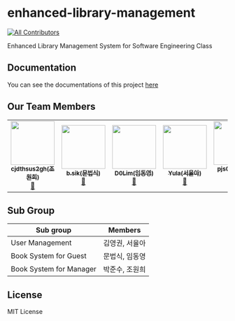# enhanced-library-management
<!-- ALL-CONTRIBUTORS-BADGE:START - Do not remove or modify this section -->
[![All Contributors](https://img.shields.io/badge/all_contributors-6-orange.svg?style=flat-square)](#contributors-)
<!-- ALL-CONTRIBUTORS-BADGE:END -->
Enhanced Library Management System for Software Engineering Class


## Documentation
You can see the documentations of this project [here](https://github.com/2021-caucse-software-engineering/enhanced-library-management/tree/main/docs)  



## Our Team Members

<!-- ALL-CONTRIBUTORS-LIST:START - Do not remove or modify this section -->
<!-- prettier-ignore-start -->
<!-- markdownlint-disable -->
<table>
  <tr>
    <td align="center"><a href="https://github.com/cjdthsus2gh"><img src="https://avatars.githubusercontent.com/u/29909720?v=4?s=100" width="100px;" alt=""/><br /><sub><b>cjdthsus2gh(조원희)</b></sub></a><br /><a href="https://github.com/2021-caucse-software-engineering/enhanced-library-management/commits?author=cjdthsus2gh" title="Documentation">📖</a></td>
    <td align="center"><a href="https://github.com/Beopsik"><img src="https://avatars.githubusercontent.com/u/29909335?v=4?s=100" width="100px;" alt=""/><br /><sub><b>b.sik(문법식)</b></sub></a><br /><a href="https://github.com/2021-caucse-software-engineering/enhanced-library-management/commits?author=Beopsik" title="Documentation">📖</a></td>
    <td align="center"><a href="https://github.com/d0lim"><img src="https://avatars.githubusercontent.com/u/23608029?v=4?s=100" width="100px;" alt=""/><br /><sub><b>D0Lim(임동영)</b></sub></a><br /><a href="https://github.com/2021-caucse-software-engineering/enhanced-library-management/commits?author=d0lim" title="Documentation">📖</a></td>
    <td align="center"><a href="https://github.com/yulaseo"><img src="https://avatars.githubusercontent.com/u/70151461?v=4?s=100" width="100px;" alt=""/><br /><sub><b>Yula(서율아)</b></sub></a><br /><a href="https://github.com/2021-caucse-software-engineering/enhanced-library-management/commits?author=yulaseo" title="Documentation">📖</a></td>
    <td align="center"><a href="https://github.com/pjs0418"><img src="https://avatars.githubusercontent.com/u/33286894?v=4?s=100" width="100px;" alt=""/><br /><sub><b>pjs0418(박준수)</b></sub></a><br /><a href="https://github.com/2021-caucse-software-engineering/enhanced-library-management/commits?author=pjs0418" title="Documentation">📖</a></td>
    <td align="center"><a href="https://github.com/youngkwon02"><img src="https://avatars.githubusercontent.com/u/39653584?v=4?s=100" width="100px;" alt=""/><br /><sub><b>Youngkwon Kim(김영권)</b></sub></a><br /><a href="https://github.com/2021-caucse-software-engineering/enhanced-library-management/commits?author=youngkwon02" title="Documentation">📖</a></td>
  </tr>
</table>

<!-- markdownlint-restore -->
<!-- prettier-ignore-end -->

<!-- ALL-CONTRIBUTORS-LIST:END -->

## Sub Group
| Sub group               | Members        |
|-------------------------|----------------|
| User Management         | 김영권, 서율아 |
| Book System for Guest   | 문법식, 임동영 |
| Book System for Manager | 박준수, 조원희 |


## License
MIT License

